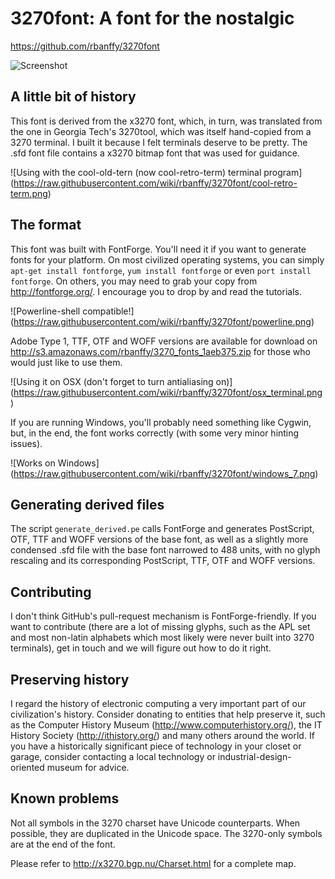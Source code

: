 3270font: A font for the nostalgic
==================================
https://github.com/rbanffy/3270font

![Screenshot](https://raw.githubusercontent.com/wiki/rbanffy/3270font/emacs.png)

A little bit of history
-----------------------

This font is derived from the x3270 font, which, in turn, was translated
from the one in Georgia Tech's 3270tool, which was itself hand-copied
from a 3270 terminal. I built it because I felt terminals deserve to be
pretty. The .sfd font file contains a x3270 bitmap font that was used
for guidance.

![Using with the cool-old-tern (now cool-retro-term) terminal program]
(https://raw.githubusercontent.com/wiki/rbanffy/3270font/cool-retro-term.png)

The format
----------

This font was built with FontForge. You'll need it if you want to
generate fonts for your platform. On most civilized operating systems,
you can simply `apt-get install fontforge`, `yum install fontforge` or
even `port install fontforge`. On others, you may need to grab your copy
from http://fontforge.org/. I encourage you to drop by and read the
tutorials.

![Powerline-shell compatible!]
(https://raw.githubusercontent.com/wiki/rbanffy/3270font/powerline.png)

Adobe Type 1, TTF, OTF and WOFF versions are available for download on
http://s3.amazonaws.com/rbanffy/3270_fonts_1aeb375.zip for those who
would just like to use them.

![Using it on OSX (don't forget to turn antialiasing on)]
(https://raw.githubusercontent.com/wiki/rbanffy/3270font/osx_terminal.png)

If you are running Windows, you'll probably need something like
Cygwin, but, in the end, the font works correctly (with some very
minor hinting issues).

![Works on Windows]
(https://raw.githubusercontent.com/wiki/rbanffy/3270font/windows_7.png)

Generating derived files
------------------------

The script `generate_derived.pe` calls FontForge and generates
PostScript, OTF, TTF and WOFF versions of the base font, as well as a
slightly more condensed .sfd file with the base font narrowed to 488
units, with no glyph rescaling and its corresponding PostScript, TTF,
OTF and WOFF versions.

Contributing
------------

I don't think GitHub's pull-request mechanism is FontForge-friendly. If
you want to contribute (there are a lot of missing glyphs, such as the
APL set and most non-latin alphabets which most likely were never built
into 3270 terminals), get in touch and we will figure out how to do it
right.

Preserving history
------------------

I regard the history of electronic computing a very important part of
our civilization's history. Consider donating to entities that help
preserve it, such as the Computer History Museum
(http://www.computerhistory.org/), the IT History Society
(http://ithistory.org/) and many others around the world. If you have a
historically significant piece of technology in your closet or garage,
consider contacting a local technology or industrial-design-oriented
museum for advice.

Known problems
--------------

Not all symbols in the 3270 charset have Unicode counterparts. When
possible, they are duplicated in the Unicode space. The 3270-only
symbols are at the end of the font.

Please refer to http://x3270.bgp.nu/Charset.html for a complete map.

